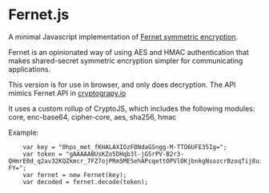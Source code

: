 # Fernet.js

A minimal Javascript implementation of <a href="https://github.com/kr/fernet-spec">Fernet symmetric encryption</a>.

Fernet is an opinionated way of using AES and HMAC authentication that makes
shared-secret symmetric encryption simpler for communicating applications.

This version is for use in browser, and only does decryption. The API mimics
Fernet API in <a href="https://cryptography.io/en/latest/fernet/">cryptograpy.io</a>

It uses a custom rollup of CryptoJS, which includes the following modules:
core, enc-base64, cipher-core, aes, sha256, hmac

Example:

```
    var key = "0hps_met_fKHALAXIOzF0NdaGSngg-M-TTO6UFE35Ig=";
    var token = "gAAAAABUsKZo5DHqb3l-jGSrPV-B2r3-QHmrE0d_q2av32KQZkmcr_7FZ7ojPRm5MESehAPcqettOPVlOKjbnkgNsozcrBzoqTij8uii5ZTZNX28ismn-FY=";
    var fernet = new Fernet(key);
    var decoded = fernet.decode(token);
```

